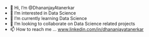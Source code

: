 - 👋 Hi, I’m @DhananjayAtanerkar
- 👀 I’m interested in Data Science
- 🌱 I’m currently learning Data Science
- 💞️ I’m looking to collaborate on Data Science related projects
- 📫 How to reach me ... www.linkedin.com/in/dhananjayatanerkar
